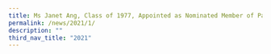 ```yaml
---
title: Ms Janet Ang, Class of 1977, Appointed as Nominated Member of Parliament
permalink: /news/2021/1/
description: ""
third_nav_title: "2021"
---
```

